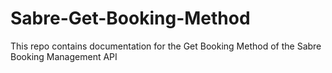 # Sabre-Get-Booking-Method
This repo contains documentation for the Get Booking Method of the Sabre Booking Management API

